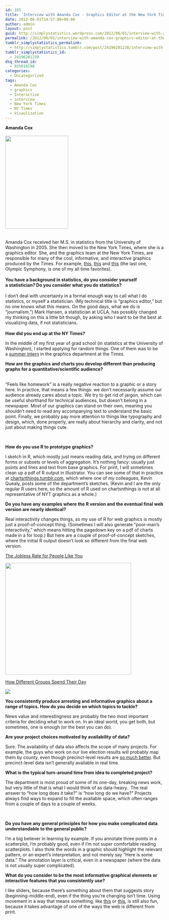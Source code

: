 ```yaml
---
id: 185
title: 'Interview with Amanda Cox - Graphics Editor at the New York Times'
date: 2012-06-01T14:57:00+00:00
author: admin
layout: post
guid: http://simplystatistics.wordpress.com/2012/06/01/interview-with-amanda-cox-graphics-editor-at-the-new
permalink: /2012/06/01/interview-with-amanda-cox-graphics-editor-at-the-new/
tumblr_simplystatistics_permalink:
  - http://simplystatistics.tumblr.com/post/24196201238/interview-with-amanda-cox-graphics-editor-at-the-new
tumblr_simplystatistics_id:
  - 24196201238
dsq_thread_id:
  - 935018198
categories:
  - Uncategorized
tags:
  - Amanda Cox
  - graphics
  - Interactive
  - interview
  - New York Times
  - NY Times
  - Visaulization
---
```

<div class="im">
  <strong>Amanda Cox </strong>
</div>

<div class="im">
  <strong><br /></strong>
</div>

<div class="im">
  <strong><img height="294" src="http://biostat.jhsph.edu/~jleek/cox.jpg" width="200" /></strong>
</div>

<div class="im">
  <strong><br /></strong>
</div>

<div class="im">
  <strong><br /></strong>Amanda Cox received her M.S. in statistics from the University of Washington in 2005. She then moved to the New York Times, where she is a graphics editor. She, and the graphics team at the New York Times, are responsible for many of the cool, informative, and interactive graphics produced by the Times. For example, <a href="http://www.nytimes.com/interactive/2009/11/06/business/economy/unemployment-lines.html" target="_blank">this</a>, <a href="http://www.nytimes.com/interactive/2009/07/02/business/economy/20090705-cycles-graphic.html" target="_blank">this</a> and <a href="http://www.nytimes.com/interactive/2010/02/26/sports/olympics/20100226-olysymphony.html" target="_blank">this</a> (the last one, Olympic Symphony, is one of my all time favorites). 
</div>

<div class="im">
  <strong><br /></strong>
</div>

<div class="im">
  <strong>You have a background in statistics, do you consider yourself a statistician? Do you consider what you do statistics?</strong><br /><span></span>
</div>

<div class="im">
  <span><br /></span>
</div>

<div class="im">
  <span>I don&#8217;t deal with uncertainty in a formal enough way to call what I do statistics, or myself a statistician. (My technical title is &#8220;graphics editor,&#8221; but no one knows what this means. On the good days, what we do is &#8220;journalism.&#8221;) Mark Hansen, a statistician at UCLA, has possibly changed my thinking on this a little bit though, by asking who I want to be the best at visualizing data, if not statisticians.</span>
</div>

<div class="im">
  <span><br /></span>
</div>

<div class="im">
  <strong>How did you end up at the NY Times?</strong>
</div>

<span>In the middle of my first year of grad school (in statistics at the University of Washington), I started applying for random things. One of them was to be a </span><a href="http://www.nytimes-internship.com/" target="_blank">summer intern</a><span> in the graphics department at the Times.</span>

**<span>How are the graphics and charts you develop different than </span><span>producing graphs for a quantitative/scientific audience?</span>**

<div class="im">
  <span><br /></span>
</div>

<div class="im">
  <span>&#8220;Feels like homework&#8221; is a really negative reaction to a graphic or a story here. In practice, that means a few things: we don&#8217;t necessarily assume our audience already cares about a topic. We try to get rid of jargon, which can be useful shorthand for technical audiences, but doesn&#8217;t belong in a newspaper. Most of our graphics can stand on their own, meaning you shouldn&#8217;t need to read any accompanying text to understand the basic point. Finally, we probably pay more attention to things like typography and design, which, done properly, are really about hierarchy and clarity, and not just about making things cute. </span>
</div>

**<span><br /></span>**

**<span>How do you use R to prototype graphics? </span>**

<span>I sketch in R, which mostly just means reading data, and trying on different forms or subsets or levels of aggregation. It&#8217;s nothing fancy: usually just points and lines and text from base graphics. For print, I will sometimes clean up a pdf of R output in Illustrator. You can see some of that in practice at </span><a href="http://chartsnthings.tumblr.com/" target="_blank">chartsnthings.tumblr.com</a><span>, which where one of my colleagues, Kevin Quealy, posts some of the department&#8217;s sketches. (Kevin and I are the only regular R users here, so the amount of R used on chartsnthings is not at all representative of NYT graphics as a whole.)</span>

**<span>Do you have any examples where the R version and the eventual final web version are nearly identical?</span>**

<span>Real interactivity changes things, so my use of R for web graphics is mostly just a proof-of-concept thing. </span><span>(Sometimes I will also generate &#8220;poor-man&#8217;s interactivity,&#8221; which means hitting the pagedown key on a pdf of charts made in a for loop.) But here are a couple of proof-of-concept sketches, where the initial R output doesn&#8217;t look so different from the final web version.</span>

<a href="http://www.nytimes.com/interactive/2009/11/06/business/economy/unemployment-lines.html" target="_blank">The Jobless Rate for People Like You</a>

<img height="354" src="http://biostat.jhsph.edu/~jleek/jobless.png" width="400" />

<a href="http://www.nytimes.com/interactive/2009/07/31/business/20080801-metrics-graphic.html" target="_blank">How Different Groups Spend Their Day</a>

![](http://biostat.jhsph.edu/~jleek/groups.png)

**<span>You consistently produce arresting and informative graphics about </span><span>a range of topics. How do you decide on which topics to tackle?</span>**

<span>News value and interestingness are probably the two most important criteria for deciding what to work on. In an ideal world, you get both, but sometimes, one is enough (or the best you can do).</span>

**<span>Are your project choices motivated by availability of data?</span>**

<span>Sure. The availability of data also affects the scope of many projects. For example, the guys who work on our live election results will probably map them by county, even though precinct-level results are </span><a href="http://www.stanford.edu/~jrodden/jrhome_files/electiondata.htm" target="_blank">so much better</a><span>. But precinct-level data isn&#8217;t generally available in real time.</span>

**<span>What is the typical turn-around time from idea to completed project?</span>**

<span>The department is most proud of some of its one-day, breaking news work, but very little of that is what I would think of as data-heavy.  The real answer to &#8220;how long does it take?&#8221; is &#8220;how long do we have?&#8221; Projects always find ways to expand to fill the available space, which often ranges from a couple of days to a couple of weeks.</span>

<span><br /></span>

**<span>Do you have any general principles for how you make complicated </span><span>data understandable to the general public?</span>**

<div class="im">
</div>

<span>I&#8217;m a big believer in learning by example. If you annotate three points in a scatterplot, I&#8217;m probably good, even if I&#8217;m not super comfortable reading scatterplots. I also think the words in a graphic should highlight the relevant pattern, or an expert&#8217;s interpretation, and not merely say &#8220;Here is some data.&#8221; The annotation layer is critical, even in a newspaper (where the data is not usually super complicated).</span>

**<span>What do you consider to be the most informative graphical elements or interactive features that you consistently use?</span>**

<span>I like sliders, because there&#8217;s something about them that suggests story (beginning-middle-end), even if the thing you&#8217;re changing isn&#8217;t time. Using movement in a way that means something, like </span><a href="http://www.nytimes.com/packages/html/newsgraphics/pages/hp/2008/2008-06-03-1800.html" target="_blank">this</a><span> or </span><a href="http://www.nytimes.com/interactive/2009/07/02/business/economy/20090705-cycles-graphic.html" target="_blank">this</a><span>, is still also fun, because it takes advantage of one of the ways the web is different from print.</span>